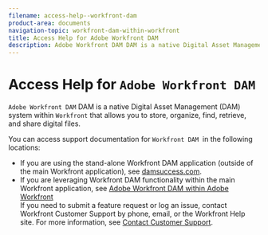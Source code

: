 ```yaml
---
filename: access-help--workfront-dam
product-area: documents
navigation-topic: workfront-dam-within-workfront
title: Access Help for Adobe Workfront DAM
description: Adobe Workfront DAM DAM is a native Digital Asset Management (DAM) system within Workfront that allows you to store, organize, find, retrieve, and share digital files.
---
```


# Access Help for `Adobe Workfront DAM`

`Adobe Workfront DAM` DAM is a native Digital Asset Management (DAM) system within `Workfront` that allows you&nbsp;to store, organize, find, retrieve, and share digital files.

You can access support documentation for `Workfront DAM`&nbsp; in the following locations:

<ul> 
 <li>If you are using the stand-alone <span>Workfront DAM</span> application (outside of the main <span>Workfront</span> application),&nbsp;see&nbsp;<a href="https://www.damsuccess.com">damsuccess.com</a>.</li> 
 <li>If you are leveraging <span>Workfront DAM</span> functionality within the main <span>Workfront</span> application,&nbsp;see <a href="../../documents/workfront-dam-within-workfront/workfront-dam-in-workfrontt.md" class="MCXref xref" xrefformat="{para}">Adobe Workfront DAM within Adobe Workfront</a><br><note type="note">
    If you need to submit a feature request or log an issue, contact 
   <span>Workfront Customer Support</span> by phone, email, or the 
   <span>Workfront Help site</span>. For more information, see 
   <a href="../../workfront-basics/tips-tricks-and-troubleshooting/contact-customer-support.md" class="MCXref xref" xrefformat="{para}">Contact Customer Support</a>.
  </note></li> 
</ul>

